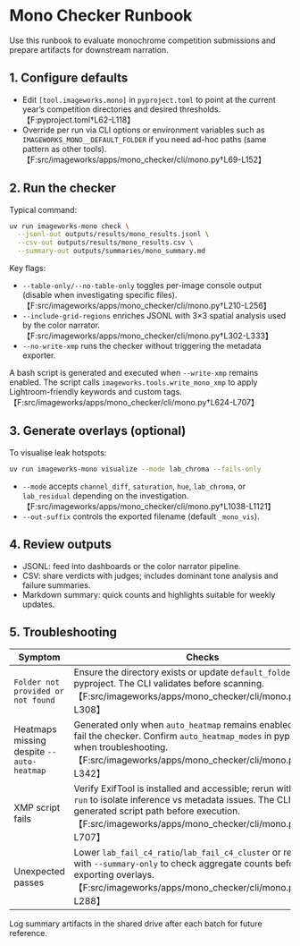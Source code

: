 # Mono Checker Runbook

Use this runbook to evaluate monochrome competition submissions and prepare
artifacts for downstream narration.

## 1. Configure defaults
- Edit `[tool.imageworks.mono]` in `pyproject.toml` to point at the current
year’s competition directories and desired thresholds.【F:pyproject.toml†L62-L118】
- Override per run via CLI options or environment variables such as
  `IMAGEWORKS_MONO__DEFAULT_FOLDER` if you need ad-hoc paths (same pattern as
  other tools).【F:src/imageworks/apps/mono_checker/cli/mono.py†L69-L152】

## 2. Run the checker
Typical command:
```bash
uv run imageworks-mono check \
  --jsonl-out outputs/results/mono_results.jsonl \
  --csv-out outputs/results/mono_results.csv \
  --summary-out outputs/summaries/mono_summary.md
```
Key flags:
- `--table-only/--no-table-only` toggles per-image console output (disable when
  investigating specific files).【F:src/imageworks/apps/mono_checker/cli/mono.py†L210-L256】
- `--include-grid-regions` enriches JSONL with 3×3 spatial analysis used by the
  color narrator.【F:src/imageworks/apps/mono_checker/cli/mono.py†L302-L333】
- `--no-write-xmp` runs the checker without triggering the metadata exporter.

A bash script is generated and executed when `--write-xmp` remains enabled. The
script calls `imageworks.tools.write_mono_xmp` to apply Lightroom-friendly
keywords and custom tags.【F:src/imageworks/apps/mono_checker/cli/mono.py†L624-L707】

## 3. Generate overlays (optional)
To visualise leak hotspots:
```bash
uv run imageworks-mono visualize --mode lab_chroma --fails-only
```
- `--mode` accepts `channel_diff`, `saturation`, `hue`, `lab_chroma`, or
  `lab_residual` depending on the investigation.【F:src/imageworks/apps/mono_checker/cli/mono.py†L1038-L1121】
- `--out-suffix` controls the exported filename (default `_mono_vis`).

## 4. Review outputs
- JSONL: feed into dashboards or the color narrator pipeline.
- CSV: share verdicts with judges; includes dominant tone analysis and failure
  summaries.
- Markdown summary: quick counts and highlights suitable for weekly updates.

## 5. Troubleshooting
| Symptom | Checks |
| --- | --- |
| `Folder not provided or not found` | Ensure the directory exists or update `default_folder` in pyproject. The CLI validates before scanning.【F:src/imageworks/apps/mono_checker/cli/mono.py†L252-L308】 |
| Heatmaps missing despite `--auto-heatmap` | Generated only when `auto_heatmap` remains enabled and files fail the checker. Confirm `auto_heatmap_modes` in pyproject when troubleshooting.【F:src/imageworks/apps/mono_checker/cli/mono.py†L273-L342】 |
| XMP script fails | Verify ExifTool is installed and accessible; rerun with `--dry-run` to isolate inference vs metadata issues. The CLI logs the generated script path before execution.【F:src/imageworks/apps/mono_checker/cli/mono.py†L644-L707】 |
| Unexpected passes | Lower `lab_fail_c4_ratio`/`lab_fail_c4_cluster` or re-run with `--summary-only` to check aggregate counts before exporting overlays.【F:src/imageworks/apps/mono_checker/cli/mono.py†L230-L288】 |

Log summary artifacts in the shared drive after each batch for future reference.
